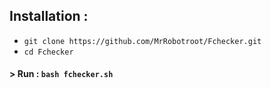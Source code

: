 ## Installation :

* `git clone https://github.com/MrRobotroot/Fchecker.git`
* `cd Fchecker`
#### > Run : `bash fchecker.sh`
